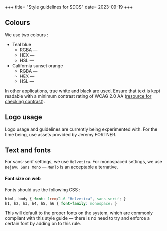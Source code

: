 +++
title= "Style guidelines for SDCS"
date= 2023-09-19
+++

## Colours
We use two colours :
  - Teal blue
    - RGBA —
    - HEX —
    - HSL —
  - California sunset orange
    - RGBA —
    - HEX —
    - HSL —

In other applications, true white and black are used. Ensure that text is kept readable with a minimum contrast rating of WCAG 2.0 AA ([resource for checking contrast](https://webaim.org/resources/contrastchecker/)).

## Logo usage
Logo usage and guidelines are currently being experimented with. For the time being, use assets provided by Jeremy FORTNER.

## Text and fonts
For sans-serif settings, we use `Helvetica`. For monospaced settings, we use `DejaVu Sans Mono` — `Menlo` is an acceptable alternative.

#### Font size on web
Fonts should use the following CSS :
```css
html, body { font: 1rem/1.6 "Helvetica", sans-serif; }
h1, h2, h3, h4, h5, h6 { font-family: monospace; }
```

This will default to the proper fonts on the system, which are commonly compliant with this style guide — there is no need to try and enforce a certain font by adding on to this rule.

